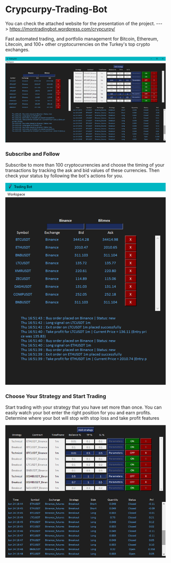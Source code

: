 # Crypcurpy-Trading-Bot

You can check the attached website for the presentation of the project. ---> https://imontradingbot.wordpress.com/crypcurpy/


Fast automated trading, and portfolio management for Bitcoin, Ethereum, Litecoin, 
and 100+ other cryptocurrencies on the Turkey's top crypto exchanges. 

![alt text](https://github.com/irembulut/Crypcurpy-Trading-Bot/blob/main/images/tradeingbot.png)

<!-- wp:heading {"level":5} -->
<h3>Subscribe and Follow</h3>
<!-- /wp:heading -->

<!-- wp:paragraph -->
<p>Subscribe to more than 100 cryptocurrencies and choose the timing of your transactions 
  by tracking the ask and bid values of these currencies. Then check your status by following the bot's actions for you.</p>
<!-- /wp:paragraph -->

![alt text](https://github.com/irembulut/Crypcurpy-Trading-Bot/blob/main/images/firstpart.png)

<!-- wp:heading {"level":5} -->
<h3>Choose Your Strategy and Start Trading</h3>
<!-- /wp:heading -->

<!-- wp:paragraph -->
<p>Start trading with your strategy that you have set more than once. You can easily watch your bot enter the right position 
  for you and earn profits. Determine where your bot will stop with stop loss and take profit features</p>
<!-- /wp:paragraph -->

![alt text](https://github.com/irembulut/Crypcurpy-Trading-Bot/blob/main/images/secondpart.png)




